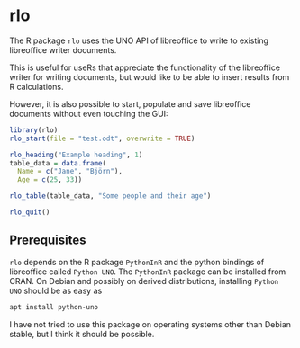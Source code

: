 # rlo

The R package `rlo` uses the UNO API of libreoffice to write to existing
libreoffice writer documents.

This is useful for useRs that appreciate the functionality of the libreoffice
writer for writing documents, but would like to be able to insert results from
R calculations.

However, it is also possible to start, populate and save libreoffice documents
without even touching the GUI:

```r
library(rlo)
rlo_start(file = "test.odt", overwrite = TRUE)

rlo_heading("Example heading", 1)
table_data = data.frame(
  Name = c("Jane", "Björn"),
  Age = c(25, 33))

rlo_table(table_data, "Some people and their age")

rlo_quit()
```

## Prerequisites

`rlo` depends on the R package `PythonInR` and the python bindings of libreoffice called `Python UNO`.
The `PythonInR` package can be installed from CRAN. On Debian and possibly on derived distributions,
installing `Python UNO` should be as easy as

```bash
apt install python-uno
```

I have not tried to use this package on operating systems other than Debian
stable, but I think it should be possible.
